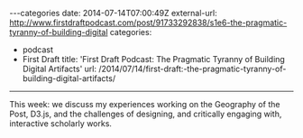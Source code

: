 ---categories
date: 2014-07-14T07:00:49Z
external-url: http://www.firstdraftpodcast.com/post/91733292838/s1e6-the-pragmatic-tyranny-of-building-digital
categories:
- podcast
- First Draft
title: 'First Draft Podcast: The Pragmatic Tyranny of Building Digital Artifacts'
url: /2014/07/14/first-draft:-the-pragmatic-tyranny-of-building-digital-artifacts/
---

This week: we discuss my experiences working on the Geography of the Post, D3.js, and the challenges of designing, and critically engaging with, interactive scholarly works.
